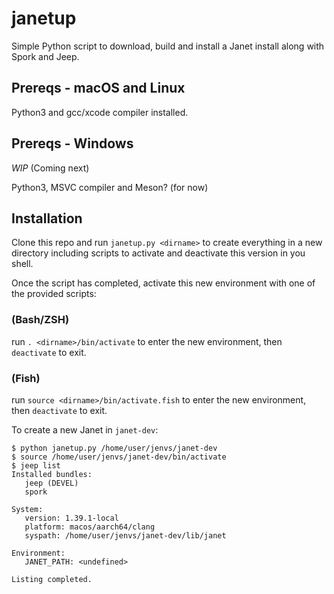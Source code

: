 
# janetup

Simple Python script to download, build and
install a Janet install along with Spork and Jeep.

## Prereqs - macOS and Linux

Python3 and gcc/xcode compiler installed.

## Prereqs - Windows

*WIP* (Coming next)
 
Python3, MSVC compiler and Meson? (for now)

## Installation

Clone this repo and run `janetup.py <dirname>` to create
everything in a new directory including scripts to activate 
and deactivate this version in you shell.

Once the script has completed, activate this new environment 
with one of the provided scripts:

### (Bash/ZSH) 

run `. <dirname>/bin/activate` to enter the new environment, then `deactivate` to exit.

### (Fish)

run `source <dirname>/bin/activate.fish` to enter the new environment, then `deactivate` to exit.

To create a new Janet in `janet-dev`:

```shell
$ python janetup.py /home/user/jenvs/janet-dev
$ source /home/user/jenvs/janet-dev/bin/activate
$ jeep list
Installed bundles:
   jeep (DEVEL)
   spork

System:
   version: 1.39.1-local
   platform: macos/aarch64/clang
   syspath: /home/user/jenvs/janet-dev/lib/janet

Environment:
   JANET_PATH: <undefined>

Listing completed.
```
